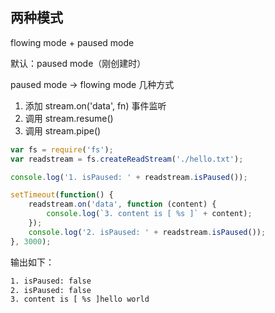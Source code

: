 ## 两种模式

flowing mode + paused mode

默认：paused mode（刚创建时）

paused mode -> flowing mode 几种方式

1. 添加 stream.on('data', fn) 事件监听
2. 调用 stream.resume()
3. 调用 stream.pipe()


```js
var fs = require('fs');
var readstream = fs.createReadStream('./hello.txt');

console.log('1. isPaused: ' + readstream.isPaused());

setTimeout(function() {
    readstream.on('data', function (content) {
        console.log(`3. content is [ %s ]` + content);
    });
    console.log('2. isPaused: ' + readstream.isPaused());
}, 3000);
```

输出如下：

```bash
1. isPaused: false
2. isPaused: false
3. content is [ %s ]hello world
```

